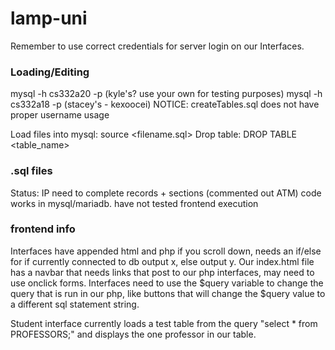 # lamp-uni

Remember to use correct credentials for server login on our Interfaces.

### Loading/Editing
mysql -h cs332a20 -p (kyle's? use your own for testing purposes)
mysql -h cs332a18 -p (stacey's - kexoocei)
NOTICE: createTables.sql does not have proper username usage

Load files into mysql: source <filename.sql>
Drop table: DROP TABLE <table_name>

### .sql files
Status: IP
need to complete records + sections (commented out ATM)
code works in mysql/mariadb. have not tested frontend execution

### frontend info
Interfaces have appended html and php if you scroll down, needs an if/else for if currently connected to db output x, else output y.
Our index.html file has a navbar that needs links that post to our php interfaces, may need to use onclick forms.
Interfaces need to use the $query variable to change the query that is run in our php, like buttons that will change the $query value to a different sql statement string.

Student interface currently loads a test table from the query "select * from PROFESSORS;" and displays the one professor in our table.

